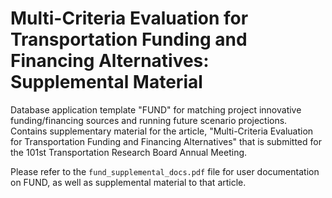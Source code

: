 # Multi-Criteria Evaluation for Transportation Funding and Financing Alternatives: Supplemental Material

Database application template "FUND" for matching project innovative funding/financing sources and running future scenario projections. Contains supplementary material for the article, "Multi-Criteria Evaluation for Transportation Funding and Financing Alternatives" that is submitted for the 101st Transportation Research Board Annual Meeting.

Please refer to the `fund_supplemental_docs.pdf` file for user documentation on FUND, as well as supplemental material to that article.